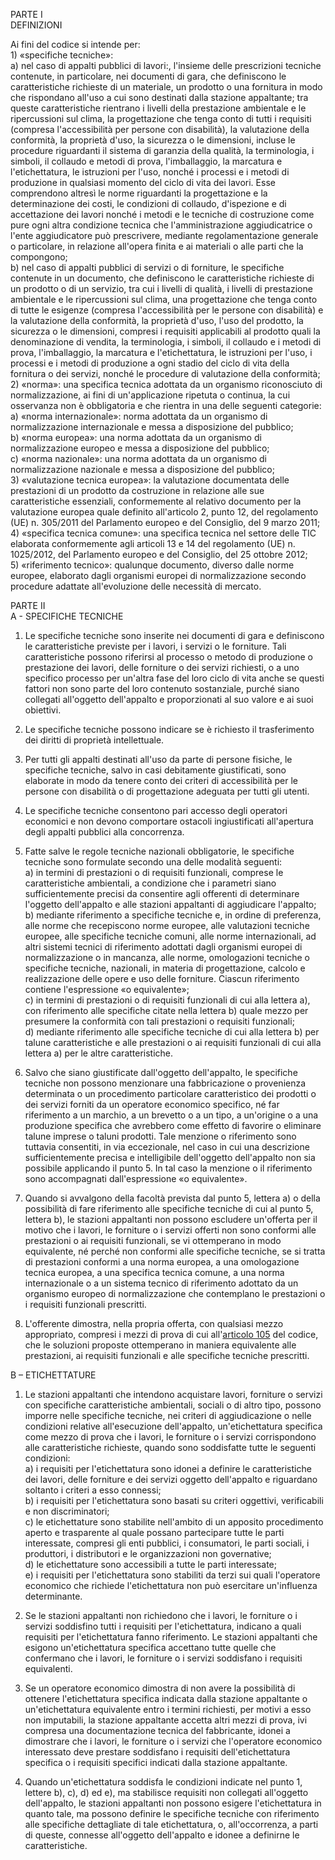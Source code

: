 PARTE I<br>DEFINIZIONI

Ai fini del codice si intende per:<br>1) «specifiche tecniche»:<br>a) nel caso di appalti pubblici di lavori:, l'insieme delle prescrizioni tecniche contenute, in particolare, nei documenti di gara, che definiscono le caratteristiche richieste di un materiale, un prodotto o una fornitura in modo che rispondano all'uso a cui sono destinati dalla stazione appaltante; tra queste caratteristiche rientrano i livelli della prestazione ambientale e le ripercussioni sul clima, la progettazione che tenga conto di tutti i requisiti (compresa l'accessibilità per persone con disabilità), la valutazione della conformità, la proprietà d'uso, la sicurezza o le dimensioni, incluse le procedure riguardanti il sistema di garanzia della qualità, la terminologia, i simboli, il collaudo e metodi di prova, l'imballaggio, la marcatura e l'etichettatura, le istruzioni per l'uso, nonché i processi e i metodi di produzione in qualsiasi momento del ciclo di vita dei lavori. Esse comprendono altresì le norme riguardanti la progettazione e la determinazione dei costi, le condizioni di collaudo, d'ispezione e di accettazione dei lavori nonché i metodi e le tecniche di costruzione come pure ogni altra condizione tecnica che l'amministrazione aggiudicatrice o l'ente aggiudicatore può prescrivere, mediante regolamentazione generale o particolare, in relazione all'opera finita e ai materiali o alle parti che la compongono;<br>b) nel caso di appalti pubblici di servizi o di forniture, le specifiche contenute in un documento, che definiscono le caratteristiche richieste di un prodotto o di un servizio, tra cui i livelli di qualità, i livelli di prestazione ambientale e le ripercussioni sul clima, una progettazione che tenga conto di tutte le esigenze (compresa l'accessibilità per le persone con disabilità) e la valutazione della conformità, la proprietà d'uso, l'uso del prodotto, la sicurezza o le dimensioni, compresi i requisiti applicabili al prodotto quali la denominazione di vendita, la terminologia, i simboli, il collaudo e i metodi di prova, l'imballaggio, la marcatura e l'etichettatura, le istruzioni per l'uso, i processi e i metodi di produzione a ogni stadio del ciclo di vita della fornitura o dei servizi, nonché le procedure di valutazione della conformità;<br>2) «norma»: una specifica tecnica adottata da un organismo riconosciuto di normalizzazione, ai fini di un'applicazione ripetuta o continua, la cui osservanza non è obbligatoria e che rientra in una delle seguenti categorie:<br>a) «norma internazionale»: norma adottata da un organismo di normalizzazione internazionale e messa a disposizione del pubblico;<br>b) «norma europea»: una norma adottata da un organismo di normalizzazione europeo e messa a disposizione del pubblico;<br>c) «norma nazionale»: una norma adottata da un organismo di normalizzazione nazionale e messa a disposizione del pubblico;<br>3) «valutazione tecnica europea»: la valutazione documentata delle prestazioni di un prodotto da costruzione in relazione alle sue caratteristiche essenziali, conformemente al relativo documento per la valutazione europea quale definito all'articolo 2, punto 12, del regolamento (UE) n. 305/2011 del Parlamento europeo e del Consiglio, del 9 marzo 2011;<br>4) «specifica tecnica comune»: una specifica tecnica nel settore delle TIC elaborata conformemente agli articoli 13 e 14 del regolamento (UE) n. 1025/2012, del Parlamento europeo e del Consiglio, del 25 ottobre 2012;<br>5) «riferimento tecnico»: qualunque documento, diverso dalle norme europee, elaborato dagli organismi europei di normalizzazione secondo procedure adattate all'evoluzione delle necessità di mercato.

PARTE II<br>A - SPECIFICHE TECNICHE

1. Le specifiche tecniche sono inserite nei documenti di gara e definiscono le caratteristiche previste per i lavori, i servizi o le forniture. Tali caratteristiche possono riferirsi al processo o metodo di produzione o prestazione dei lavori, delle forniture o dei servizi richiesti, o a uno specifico processo per un'altra fase del loro ciclo di vita anche se questi fattori non sono parte del loro contenuto sostanziale, purché siano collegati all'oggetto dell'appalto e proporzionati al suo valore e ai suoi obiettivi.

2. Le specifiche tecniche possono indicare se è richiesto il trasferimento dei diritti di proprietà intellettuale.

3. Per tutti gli appalti destinati all'uso da parte di persone fisiche, le specifiche tecniche, salvo in casi debitamente giustificati, sono elaborate in modo da tenere conto dei criteri di accessibilità per le persone con disabilità o di progettazione adeguata per tutti gli utenti.

4. Le specifiche tecniche consentono pari accesso degli operatori economici e non devono comportare ostacoli ingiustificati all'apertura degli appalti pubblici alla concorrenza.

5. Fatte salve le regole tecniche nazionali obbligatorie, le specifiche tecniche sono formulate secondo una delle modalità seguenti:<br>a) in termini di prestazioni o di requisiti funzionali, comprese le caratteristiche ambientali, a condizione che i parametri siano sufficientemente precisi da consentire agli offerenti di determinare l'oggetto dell'appalto e alle stazioni appaltanti di aggiudicare l'appalto;<br>b) mediante riferimento a specifiche tecniche e, in ordine di preferenza, alle norme che recepiscono norme europee, alle valutazioni tecniche europee, alle specifiche tecniche comuni, alle norme internazionali, ad altri sistemi tecnici di riferimento adottati dagli organismi europei di normalizzazione o in mancanza, alle norme, omologazioni tecniche o specifiche tecniche, nazionali, in materia di progettazione, calcolo e realizzazione delle opere e uso delle forniture. Ciascun riferimento contiene l'espressione «o equivalente»;<br>c) in termini di prestazioni o di requisiti funzionali di cui alla lettera a), con riferimento alle specifiche citate nella lettera b) quale mezzo per presumere la conformità con tali prestazioni o requisiti funzionali;<br>d) mediante riferimento alle specifiche tecniche di cui alla lettera b) per talune caratteristiche e alle prestazioni o ai requisiti funzionali di cui alla lettera a) per le altre caratteristiche.

6. Salvo che siano giustificate dall'oggetto dell'appalto, le specifiche tecniche non possono menzionare una fabbricazione o provenienza determinata o un procedimento particolare caratteristico dei prodotti o dei servizi forniti da un operatore economico specifico, né far riferimento a un marchio, a un brevetto o a un tipo, a un'origine o a una produzione specifica che avrebbero come effetto di favorire o eliminare talune imprese o taluni prodotti. Tale menzione o riferimento sono tuttavia consentiti, in via eccezionale, nel caso in cui una descrizione sufficientemente precisa e intelligibile dell'oggetto dell'appalto non sia possibile applicando il punto 5. In tal caso la menzione o il riferimento sono accompagnati dall'espressione «o equivalente».

7. Quando si avvalgono della facoltà prevista dal punto 5, lettera a) o della possibilità di fare riferimento alle specifiche tecniche di cui al punto 5, lettera b), le stazioni appaltanti non possono escludere un'offerta per il motivo che i lavori, le forniture o i servizi offerti non sono conformi alle prestazioni o ai requisiti funzionali, se vi ottemperano in modo equivalente, né perché non conformi alle specifiche tecniche, se si tratta di prestazioni conformi a una norma europea, a una omologazione tecnica europea, a una specifica tecnica comune, a una norma internazionale o a un sistema tecnico di riferimento adottato da un organismo europeo di normalizzazione che contemplano le prestazioni o i requisiti funzionali prescritti.

8. L'offerente dimostra, nella propria offerta, con qualsiasi mezzo appropriato, compresi i mezzi di prova di cui all'[articolo 105](/index.html?article=articolo-105&version=2) del codice, che le soluzioni proposte ottemperano in maniera equivalente alle prestazioni, ai requisiti funzionali e alle specifiche tecniche prescritti.

B – ETICHETTATURE

1. Le stazioni appaltanti che intendono acquistare lavori, forniture o servizi con specifiche caratteristiche ambientali, sociali o di altro tipo, possono imporre nelle specifiche tecniche, nei criteri di aggiudicazione o nelle condizioni relative all'esecuzione dell'appalto, un'etichettatura specifica come mezzo di prova che i lavori, le forniture o i servizi corrispondono alle caratteristiche richieste, quando sono soddisfatte tutte le seguenti condizioni:<br>a) i requisiti per l'etichettatura sono idonei a definire le caratteristiche dei lavori, delle forniture e dei servizi oggetto dell'appalto e riguardano soltanto i criteri a esso connessi;<br>b) i requisiti per l'etichettatura sono basati su criteri oggettivi, verificabili e non discriminatori;<br>c) le etichettature sono stabilite nell'ambito di un apposito procedimento aperto e trasparente al quale possano partecipare tutte le parti interessate, compresi gli enti pubblici, i consumatori, le parti sociali, i produttori, i distributori e le organizzazioni non governative;<br>d) le etichettature sono accessibili a tutte le parti interessate;<br>e) i requisiti per l'etichettatura sono stabiliti da terzi sui quali l'operatore economico che richiede l'etichettatura non può esercitare un'influenza determinante.

2. Se le stazioni appaltanti non richiedono che i lavori, le forniture o i servizi soddisfino tutti i requisiti per l'etichettatura, indicano a quali requisiti per l'etichettatura fanno riferimento. Le stazioni appaltanti che esigono un'etichettatura specifica accettano tutte quelle che confermano che i lavori, le forniture o i servizi soddisfano i requisiti equivalenti.

3. Se un operatore economico dimostra di non avere la possibilità di ottenere l'etichettatura specifica indicata dalla stazione appaltante o un'etichettatura equivalente entro i termini richiesti, per motivi a esso non imputabili, la stazione appaltante accetta altri mezzi di prova, ivi compresa una documentazione tecnica del fabbricante, idonei a dimostrare che i lavori, le forniture o i servizi che l'operatore economico interessato deve prestare soddisfano i requisiti dell'etichettatura specifica o i requisiti specifici indicati dalla stazione appaltante.

4. Quando un'etichettatura soddisfa le condizioni indicate nel punto 1, lettere b), c), d) ed e), ma stabilisce requisiti non collegati all'oggetto dell'appalto, le stazioni appaltanti non possono esigere l'etichettatura in quanto tale, ma possono definire le specifiche tecniche con riferimento alle specifiche dettagliate di tale etichettatura, o, all'occorrenza, a parti di queste, connesse all'oggetto dell'appalto e idonee a definirne le caratteristiche.